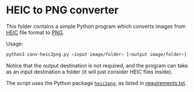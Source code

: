# HEIC to PNG converter

This folder contains a simple Python program which converts images from [HEIC](https://en.wikipedia.org/wiki/High_Efficiency_Image_File_Format) file format to [PNG](https://en.wikipedia.org/wiki/PNG).

Usage:

```bash
python3 conv-heic2png.py <input image/folder> [<output image/folder>]
```

Notice that the output destination is not required, and the program can take as an input destination a folder (it will just consider HEIC files inside).

The script uses the Python package [`heic2png`](https://pypi.org/project/HEIC2PNG/), as listed in [requirements.txt](./requirements.txt).

<!-- EOF -->